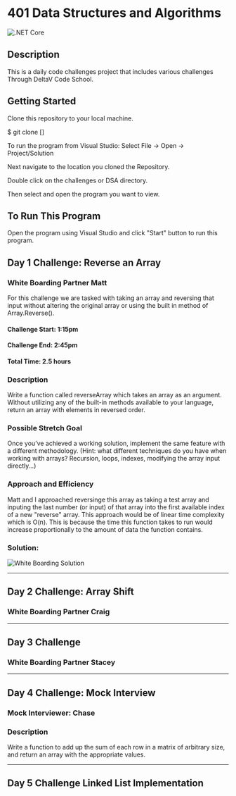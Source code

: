 # 401 Data Structures and Algorithms

![.NET Core](https://github.com/mrsantons/401-DSA/workflows/.NET%20Core/badge.svg)

## Description
This is a daily code challenges project that includes various challenges Through DeltaV Code School.

## Getting Started
Clone this repository to your local machine.

$ git clone []

To run the program from Visual Studio:
Select File -> Open -> Project/Solution

Next navigate to the location you cloned the Repository.

Double click on the challenges or DSA directory.

Then select and open the program you want to view.

## To Run This Program
Open the program using Visual Studio and click "Start" button to run this program.

## Day 1 Challenge: Reverse an Array
### White Boarding Partner Matt 
For this challenge we are tasked with taking an array and reversing that input without altering the original array or using the built in method of Array.Reverse(). 
#### Challenge Start: 1:15pm
#### Challenge End: 2:45pm
#### Total Time: 2.5 hours
### Description
Write a function called reverseArray which takes an array as an argument. Without utilizing any of the built-in methods available to your language, return an array with elements in reversed order.

### Possible Stretch Goal
Once you’ve achieved a working solution, implement the same feature with a different methodology. (Hint: what different techniques do you have when working with arrays? Recursion, loops, indexes, modifying the array input directly…)

### Approach and Efficiency
Matt and I approached reversinge this array as taking a test array and inputing the last number (or input) of that array into the first available index of a new "reverse" array.
This approach would be of linear time complexity which is O(n). This is because the time this function takes to run would increase proportionally to the amount of data the function contains. 
### Solution: 
![White Boarding Solution](https://github.com/mrsantons/401-DSA/blob/master/assets/reverseArrayWhiteboard.jpg)

<hr/>

## Day 2 Challenge: Array Shift
### White Boarding Partner Craig


<hr/>

## Day 3 Challenge
### White Boarding Partner Stacey


<hr/>

## Day 4 Challenge: Mock Interview 
### Mock Interviewer: Chase

### Description 
Write a function to add up the sum of each row in a matrix of arbitrary size, and return an array with the appropriate values.


<hr/>

## Day 5 Challenge Linked List Implementation




